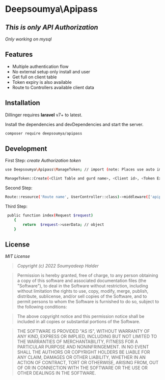 # Deepsoumya\Apipass
## _This is only API Authorization_
 
 _Only working on mysql_

## Features

- Multiple authentication flow  
- No external setup only install and user  
- Get full on client table
- Token expiry is also available
- Route to Controllers available client data 

## Installation

Dillinger requires **laravel** v7+ to latest.

Install the dependencies and devDependencies and start the server.

```sh
composer require deepsoumya/apipass
```

## Development

First Step:
_create Authorization token_

```sh
use Deepsoumya\Apipass\ManageToken; // import (note: Places use auto import)

ManageToken::Create(<Clint Table and gurd name>, <Client id>, <Token Expiry DATE>); // After Login Or Register
```

Second Step:

```sh
Route::resource('Route name', UserController::class)->middleware(['apipass:<gurd>']);
```

Third Step:

```sh
 public function index(Request $request)
    {
        return  $request->userData; // object 
    }
```

## License

*MIT License*

> _Copyright (c) 2022 Soumyadeep Halder_

> Permission is hereby granted, free of charge, to any person obtaining a copy
of this software and associated documentation files (the "Software"), to deal
in the Software without restriction, including without limitation the rights
to use, copy, modify, merge, publish, distribute, sublicense, and/or sell
copies of the Software, and to permit persons to whom the Software is
furnished to do so, subject to the following conditions:

> The above copyright notice and this permission notice shall be included in all
copies or substantial portions of the Software.

> THE SOFTWARE IS PROVIDED "AS IS", WITHOUT WARRANTY OF ANY KIND, EXPRESS OR
IMPLIED, INCLUDING BUT NOT LIMITED TO THE WARRANTIES OF MERCHANTABILITY,
FITNESS FOR A PARTICULAR PURPOSE AND NONINFRINGEMENT. IN NO EVENT SHALL THE
AUTHORS OR COPYRIGHT HOLDERS BE LIABLE FOR ANY CLAIM, DAMAGES OR OTHER
LIABILITY, WHETHER IN AN ACTION OF CONTRACT, TORT OR OTHERWISE, ARISING FROM,
OUT OF OR IN CONNECTION WITH THE SOFTWARE OR THE USE OR OTHER DEALINGS IN THE
SOFTWARE.
